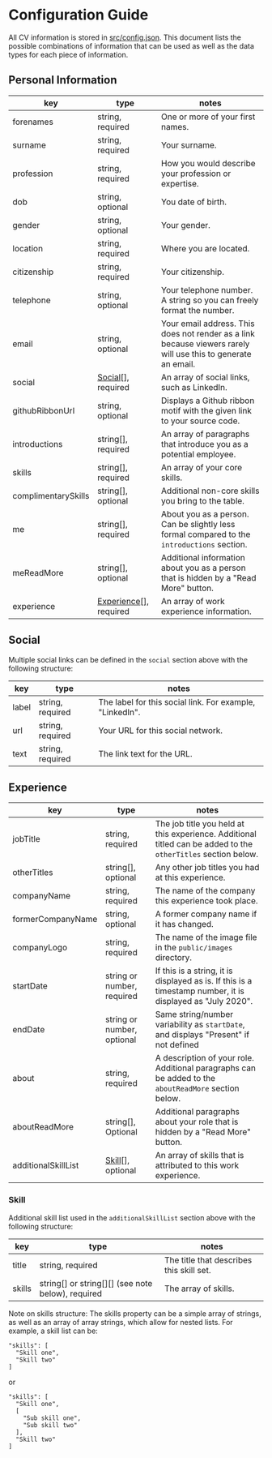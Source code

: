 # Configuration Guide

All CV information is stored in [src/config.json](src/config.json). This document lists the possible combinations of information that can be used as well as the data types for each piece of information.

## Personal Information

| key                 | type                                  | notes                                                                                                         |
| ------------------- | ------------------------------------- | ------------------------------------------------------------------------------------------------------------- |
| forenames           | string, required                      | One or more of your first names.                                                                              |
| surname             | string, required                      | Your surname.                                                                                                 |
| profession          | string, required                      | How you would describe your profession or expertise.                                                          |
| dob                 | string, optional                      | You date of birth.                                                                                            |
| gender              | string, optional                      | Your gender.                                                                                                  |
| location            | string, required                      | Where you are located.                                                                                        |
| citizenship         | string, required                      | Your citizenship.                                                                                             |
| telephone           | string, optional                      | Your telephone number. A string so you can freely format the number.                                          |
| email               | string, optional                      | Your email address. This does not render as a link because viewers rarely will use this to generate an email. |
| social              | [Social](#Social)[], required         | An array of social links, such as LinkedIn.                                                                   |
| githubRibbonUrl     | string, optional                      | Displays a Github ribbon motif with the given link to your source code.                                       |
| introductions       | string[], required                    | An array of paragraphs that introduce you as a potential employee.                                            |
| skills              | string[], required                    | An array of your core skills.                                                                                 |
| complimentarySkills | string[], optional                    | Additional non-core skills you bring to the table.                                                            |
| me                  | string[], required                    | About you as a person. Can be slightly less formal compared to the `introductions` section.                   |
| meReadMore          | string[], optional                    | Additional information about you as a person that is hidden by a "Read More" button.                          |
| experience          | [Experience](#Experience)[], required | An array of work experience information.                                                                      |

## Social

Multiple social links can be defined in the `social` section above with the following structure:

| key   | type             | notes                                                    |
| ----- | ---------------- | -------------------------------------------------------- |
| label | string, required | The label for this social link. For example, "LinkedIn". |
| url   | string, required | Your URL for this social network.                        |
| text  | string, required | The link text for the URL.                               |

## Experience

| key                 | type                        | notes                                                                                                         |
| ------------------- | --------------------------- | ------------------------------------------------------------------------------------------------------------- |
| jobTitle            | string, required            | The job title you held at this experience. Additional titled can be added to the `otherTitles` section below. |
| otherTitles         | string[], optional          | Any other job titles you had at this experience.                                                              |
| companyName         | string, required            | The name of the company this experience took place.                                                           |
| formerCompanyName   | string, optional            | A former company name if it has changed.                                                                      |
| companyLogo         | string, required            | The name of the image file in the `public/images` directory.                                                  |
| startDate           | string or number, required  | If this is a string, it is displayed as is. If this is a timestamp number, it is displayed as "July 2020".    |
| endDate             | string or number, optional  | Same string/number variability as `startDate`, and displays "Present" if not defined                          |
| about               | string, required            | A description of your role. Additional paragraphs can be added to the `aboutReadMore` section below.          |
| aboutReadMore       | string[], Optional          | Additional paragraphs about your role that is hidden by a "Read More" button.                                 |
| additionalSkillList | [Skill](#Skill)[], optional | An array of skills that is attributed to this work experience.                                                |

### Skill

Additional skill list used in the `additionalSkillList` section above with the following structure:

| key    | type                                              | notes                                    |
| ------ | ------------------------------------------------- | ---------------------------------------- |
| title  | string, required                                  | The title that describes this skill set. |
| skills | string[] or string[][] (see note below), required | The array of skills.                     |

Note on skills structure: The skills property can be a simple array of strings, as well as an array of array strings, which allow for nested lists. For example, a skill list can be:

```
"skills": [
  "Skill one",
  "Skill two"
]
```

or

```
"skills": [
  "Skill one",
  [
    "Sub skill one",
    "Sub skill two"
  ],
  "Skill two"
]
```
